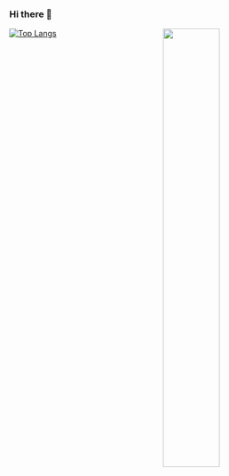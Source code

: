 ### Hi there 👋

<!--
**CSberlin/CSberlin** is a ✨ _special_ ✨ repository because its `README.md` (this file) appears on your GitHub profile.

Here are some ideas to get you started:

- 🔭 I’m currently working on home
- 🌱 I’m currently learning Go and kubernetes
- 👯 I’m looking to collaborate on DaLao
- 🤔 I’m looking for help with DaTui
- 💬 Ask me about ...
- 📫 How to reach me: rayzon0313@gmail.com
- 😄 Pronouns: ...
- ⚡ Fun fact: ...
-->
<a href="https://github.com/aFlyBird0?tab=repositories">
  <img align="right" src="https://github-readme-stats.vercel.app/api?username=CSberlin&show_icons=true&hide_border=true&count_private=true&theme=dracula" width="45%" />
</a>

<!-- 更多置顶
[![Readme Card](https://github-readme-stats.vercel.app/api/pin/?username=CSberlin&show_owner=true&repo=DeFRCN-mindspore)](https://github.com/CSberlin/DeFRCN-mindspore)-->

<!-- 擅长语言 -->
[![Top Langs](https://github-readme-stats.vercel.app/api/top-langs/?username=CSberlin&layout=compact&theme=dracula)](https://github.com/CSberlin/github-readme-stats)

